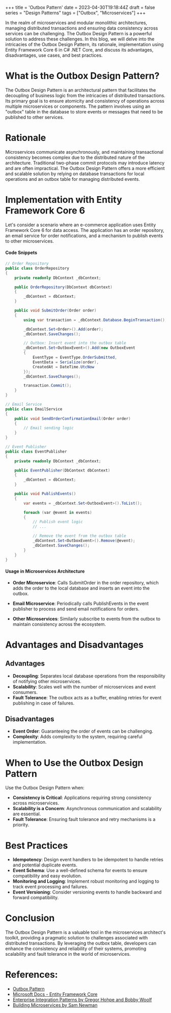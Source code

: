 +++
title = 'Outbox Pattern'
date = 2023-04-30T19:18:44Z
draft = false
series = "Design Patterns"
tags = ["Outbox", "Microservices"]
+++

In the realm of microservices and modular monolithic architectures, managing distributed transactions and ensuring data consistency across services can be challenging. The Outbox Design Pattern is a powerful solution to address these challenges. In this blog, we will delve into the intricacies of the Outbox Design Pattern, its rationale, implementation using Entity Framework Core 6 in C# .NET Core, and discuss its advantages, disadvantages, use cases, and best practices.

# What is the Outbox Design Pattern?

The Outbox Design Pattern is an architectural pattern that facilitates the decoupling of business logic from the intricacies of distributed transactions. Its primary goal is to ensure atomicity and consistency of operations across multiple microservices or components. The pattern involves using an "outbox" table in the database to store events or messages that need to be published to other services.

# Rationale

Microservices communicate asynchronously, and maintaining transactional consistency becomes complex due to the distributed nature of the architecture. Traditional two-phase commit protocols may introduce latency and are often impractical. The Outbox Design Pattern offers a more efficient and scalable solution by relying on database transactions for local operations and an outbox table for managing distributed events.

# Implementation with Entity Framework Core 6

Let's consider a scenario where an e-commerce application uses Entity Framework Core 6 for data access. The application has an order repository, an email service for order notifications, and a mechanism to publish events to other microservices.

#### Code Snippets

```csharp
// Order Repository
public class OrderRepository
{
    private readonly DbContext _dbContext;

    public OrderRepository(DbContext dbContext)
    {
        _dbContext = dbContext;
    }

    public void SubmitOrder(Order order)
    {
        using var transaction = _dbContext.Database.BeginTransaction();

        _dbContext.Set<Order>().Add(order);
        _dbContext.SaveChanges();

        // Outbox: Insert event into the outbox table
        _dbContext.Set<OutboxEvent>().Add(new OutboxEvent
        {
            EventType = EventType.OrderSubmitted,
            EventData = Serialize(order),
            CreatedAt = DateTime.UtcNow
        });
        _dbContext.SaveChanges();

        transaction.Commit();
    }
}

// Email Service
public class EmailService
{
    public void SendOrderConfirmationEmail(Order order)
    {
        // Email sending logic
    }
}

// Event Publisher
public class EventPublisher
{
    private readonly DbContext _dbContext;

    public EventPublisher(DbContext dbContext)
    {
        _dbContext = dbContext;
    }

    public void PublishEvents()
    {
        var events = _dbContext.Set<OutboxEvent>().ToList();

        foreach (var @event in events)
        {
            // Publish event logic
            // ...

            // Remove the event from the outbox table
            _dbContext.Set<OutboxEvent>().Remove(@event);
            _dbContext.SaveChanges();
        }
    }
}
```

#### Usage in Microservices Architecture

- **Order Microservice**: Calls SubmitOrder in the order repository, which adds the order to the local database and inserts an event into the outbox.

- **Email Microservice**: Periodically calls PublishEvents in the event publisher to process and send email notifications for orders.

- **Other Microservices**: Similarly subscribe to events from the outbox to maintain consistency across the ecosystem.

# Advantages and Disadvantages

## Advantages

- **Decoupling**: Separates local database operations from the responsibility of notifying other microservices.
- **Scalability**: Scales well with the number of microservices and event consumers.
- **Fault Tolerance**: The outbox acts as a buffer, enabling retries for event publishing in case of failures.

## Disadvantages

- **Event Order**: Guaranteeing the order of events can be challenging.
- **Complexity**: Adds complexity to the system, requiring careful implementation.

# When to Use the Outbox Design Pattern

Use the Outbox Design Pattern when:

- **Consistency is Critical**: Applications requiring strong consistency across microservices.
- **Scalability is a Concern**: Asynchronous communication and scalability are essential.
- **Fault Tolerance**: Ensuring fault tolerance and retry mechanisms is a priority.

# Best Practices

- **Idempotency**: Design event handlers to be idempotent to handle retries and potential duplicate events.
- **Event Schema**: Use a well-defined schema for events to ensure compatibility and easy evolution.
- **Monitoring and Logging**: Implement robust monitoring and logging to track event processing and failures.
- **Event Versioning**: Consider versioning events to handle backward and forward compatibility.

# Conclusion

The Outbox Design Pattern is a valuable tool in the microservices architect's toolkit, providing a pragmatic solution to challenges associated with distributed transactions. By leveraging the outbox table, developers can enhance the consistency and reliability of their systems, promoting scalability and fault tolerance in the world of microservices.

# References:

- [Outbox Pattern](https://microservices.io/patterns/data/transactional-outbox.html)
- [Microsoft Docs - Entity Framework Core](https://docs.microsoft.com/en-us/ef/core/)
- [Enterprise Integration Patterns by Gregor Hohpe and Bobby Woolf](https://www.enterpriseintegrationpatterns.com/)
- [Building Microservices by Sam Newman](https://samnewman.io/books/building_microservices/)

